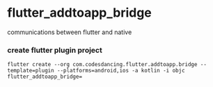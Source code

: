# flutter_addtoapp_bridge
communications between flutter and native

### create flutter plugin project
```
flutter create --org com.codesdancing.flutter.addtoapp.bridge --template=plugin --platforms=android,ios -a kotlin -i objc flutter_addtoapp_bridge=
```
